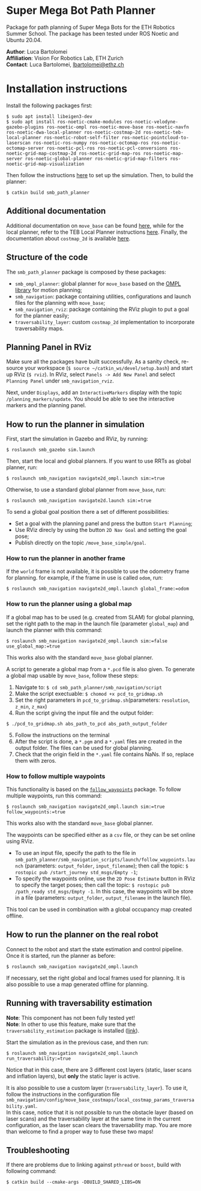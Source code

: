 # Super Mega Bot Path Planner

Package for path planning of Super Mega Bots for the ETH Robotics Summer School. 
The package has been tested under ROS Noetic and Ubuntu 20.04.

__Author__: Luca Bartolomei  
__Affiliation__: Vision For Robotics Lab, ETH Zurich  
__Contact__: Luca Bartolomei, lbartolomei@ethz.ch  

# Installation instructions  
Install the following packages first:
```
$ sudo apt install libeigen3-dev
$ sudo apt install ros-noetic-cmake-modules ros-noetic-velodyne-gazebo-plugins ros-noetic-ompl ros-noetic-move-base ros-noetic-navfn ros-noetic-dwa-local-planner ros-noetic-costmap-2d ros-noetic-teb-local-planner ros-noetic-robot-self-filter ros-noetic-pointcloud-to-laserscan ros-noetic-ros-numpy ros-noetic-octomap-ros ros-noetic-octomap-server ros-noetic-pcl-ros ros-noetic-pcl-conversions ros-noetic-grid-map-costmap-2d ros-noetic-grid-map-ros ros-noetic-map-server ros-noetic-global-planner ros-noetic-grid-map-filters ros-noetic-grid-map-visualization
```
Then follow the instructions [here](https://github.com/ETHZ-RobotX/SMB_dev) to set up the simulation. Then, to build the planner:
```
$ catkin build smb_path_planner
```

## Additional documentation
Additional documentation on `move_base` can be found [here](https://wiki.ros.org/move_base), while for the local planner, refer to the TEB Local Planner instructions [here](https://wiki.ros.org/teb_local_planner). Finally, the documentation about `costmap_2d` is available [here](https://wiki.ros.org/costmap_2d).

## Structure of the code
The `smb_path_planner` package is composed by these packages:
* `smb_ompl_planner`: global planner for `move_base` based on the [OMPL library](http://ompl.kavrakilab.org/) for motion planning;
* `smb_navigation`: package containing utilities, configurations and launch files for the planning with `move_base`;
* `smb_navigation_rviz`: package containing the RViz plugin to put a goal for the planner easily;
* `traversability_layer`: custom `costmap_2d` implementation to incorporate traversability maps.

## Planning Panel in RViz
Make sure all the packages have built successfully. As a sanity check, re-source your workspace (`$ source ~/catkin_ws/devel/setup.bash`) and start up RViz (`$ rviz`). In RViz, select `Panels -> Add New Panel` and select `Planning Panel` under `smb_navigation_rviz`.

Next, under `Displays`, add an `InteractiveMarkers` display with the topic `/planning_markers/update`. You should be able to see the interactive markers and the planning panel.

## How to run the planner in simulation
First, start the simulation in Gazebo and RViz, by running:
```
$ roslaunch smb_gazebo sim.launch
```
Then, start the local and global planners. If you want to use RRTs as global planner, run:
```
$ roslaunch smb_navigation navigate2d_ompl.launch sim:=true
```
Otherwise, to use a standard global planner from `move_base`, run:
```
$ roslaunch smb_navigation navigate2d.launch sim:=true
```
To send a global goal position there a set of different possibilities:
* Set a goal with the planning panel and press the button `Start Planning`;
* Use RViz direcly by using the button `2D Nav Goal` and setting the goal pose;
* Publish directly on the topic `/move_base_simple/goal`.  

### How to run the planner in another frame
If the `world` frame is not available, it is possible to use the odometry frame for planning. for example, if the frame in use is called `odom`, run:
```
$ roslaunch smb_navigation navigate2d_ompl.launch global_frame:=odom
```

### How to run the planner using a global map
If a global map has to be used (e.g. created from SLAM) for global planning, set the right path to the map in the launch file (parameter `global_map`) and launch the planner with this command:
```
$ roslaunch smb_navigation navigate2d_ompl.launch sim:=false use_global_map:=true
```
This works also with the standard `move_base` global planner.  

A script to generate a global map from a `*.pcd` file is also given. To generate a global map usable by `move_base`, follow these steps:
1. Navigate to: `$ cd smb_path_planner/smb_navigation/script`
2. Make the script exectuable: `$ chomod +x pcd_to_gridmap.sh`
3. Set the right parameters in `pcd_to_gridmap.sh`(parameters: `resolution`, `z_min`, `z_max`)
4. Run the script giving the input file and the output folder: 
```
$ ./pcd_to_gridmap.sh abs_path_to_pcd abs_path_output_folder
```
5. Follow the instructions on the terminal
6. After the script is done, a `*.pgm` and a `*.yaml` files are created in the output folder. The files can be used for global planning.
7. Check that the origin field in the `*.yaml` file contains NaNs. If so, replace them with zeros.

### How to follow multiple waypoints
This functionality is based on the [`follow_waypoints`](https://wiki.ros.org/follow_waypoints) package. To follow multiple waypoints, run this command:
```
$ roslaunch smb_navigation navigate2d_ompl.launch sim:=true follow_waypoints:=true
```
This works also with the standard `move_base` global planner.  

The waypoints can be specified either as a `csv` file, or they can be set online using RViz.
* To use an input file, specify the path to the file in `smb_path_planner/smb_navigation_scripts/launch/follow_waypoints.launch` (parameters: `output_folder`, `input_filename`); then call the topic: `$ rostopic pub /start_journey std_msgs/Empty -1`;
* To specify the waypoints online, use the `2D Pose Estimate` button in RViz to specify the target poses; then call the topic: `$ rostopic pub /path_ready std_msgs/Empty -1`. In this case, the waypoints will be store in a file (parameters: `output_folder`, `output_filename` in the launch file).

This tool can be used in combination with a global occupancy map created offline.

## How to run the planner on the real robot
Connect to the robot and start the state estimation and control pipeline. Once it is started, run the planner as before:
```
$ roslaunch smb_navigation navigate2d_ompl.launch
```
If necessary, set the right global and local frames used for planning. It is also possible to use a map generated offline for planning.  

## Running with traversability estimation
**Note**: This component has not been fully tested yet!  
**Note**: In other to use this feature, make sure that the `traversability_estimation` package is installed ([link](https://github.com/leggedrobotics/traversability_estimation#installation)).

Start the simulation as in the previous case, and then run:
```
$ roslaunch smb_navigation navigate2d_ompl.launch run_traversability:=true
```
Notice that in this case, there are 3 different cost layers (static, laser scans and inflation layers), but **only** the static layer is active. 

It is also possible to use a custom layer (`traversability_layer`). To use it, follow the instructions in the configuration file `smb_navigation/config/move_base_costmaps/local_costmap_params_traversability.yaml`.  
In this case, notice that it is not possible to run the obstacle layer (based on laser scans) and the traversability layer at the same time in the current configuration, as the laser scan clears the traversability map. You are more than welcome to find a proper way to fuse these two maps!

## Troubleshooting
If there are problems due to linking against `pthread` or `boost`, build with following command:
```
$ catkin build --cmake-args -DBUILD_SHARED_LIBS=ON
```

